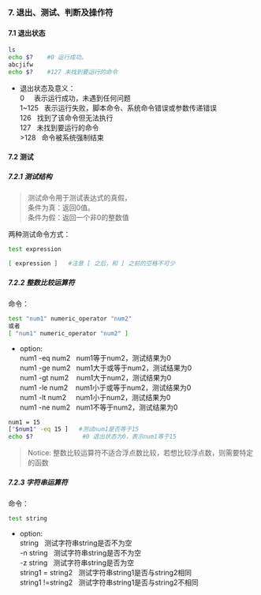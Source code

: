 ### 7. 退出、测试、判断及操作符
#### 7.1 退出状态
```bash
ls    
echo $?    #0 运行成功。
abcjifw  
echo $?    #127 未找到要运行的命令
```
* 退出状态及意义：   
0 &nbsp;&nbsp;&nbsp;&nbsp;表示运行成功，未遇到任何问题   
1~125 &nbsp;&nbsp;表示运行失败，脚本命令、系统命令错误或参数传递错误   
126 &nbsp;&nbsp;找到了该命令但无法执行   
127 &nbsp;&nbsp;未找到要运行的命令   
\>128 &nbsp;&nbsp;命令被系统强制结束

#### 7.2 测试
##### 7.2.1 测试结构
>测试命令用于测试表达式的真假，   
条件为真：返回0值。   
条件为假：返回一个非0的整数值   
   
两种测试命令方式：
```bash
test expression
```
```bash
[ expression ]   #注意 [ 之后，和 ] 之前的空格不可少
```
##### 7.2.2 整数比较运算符
命令：
```bash
test "num1" numeric_operator "num2"
或者
[ "num1" numeric_operator "num2" ]
```
* option:   
num1 -eq num2 &nbsp;&nbsp;num1等于num2，测试结果为0   
num1 -ge num2 &nbsp;&nbsp;num1大于或等于num2，测试结果为0   
num1 -gt num2 &nbsp;&nbsp;&nbsp;num1大于num2，测试结果为0   
num1 -le num2 &nbsp;&nbsp;&nbsp;num1小于或等于num2，测试结果为0   
num1 -lt num2 &nbsp;&nbsp;&nbsp;&nbsp;num1小于num2，测试结果为0   
num1 -ne num2 &nbsp;&nbsp;num1不等于num2，测试结果为0   
```bash
num1 = 15
["$num1" -eq 15 ]   #测试num1是否等于15
echo $?              #0 退出状态为0，表示num1等于15
```
>Notice: 整数比较运算符不适合浮点数比较，若想比较浮点数，则需要特定的函数

##### 7.2.3 字符串运算符
命令：
```bash
test string
```
* option:   
string  &nbsp;&nbsp;测试字符串string是否不为空   
-n string &nbsp;&nbsp;测试字符串string是否不为空   
-z string &nbsp;&nbsp;测试字符串string是否为空   
string1 = string2 &nbsp;&nbsp;测试字符串string1是否与string2相同   
string1 !=string2 &nbsp;&nbsp;测试字符串string1是否与string2不相同
